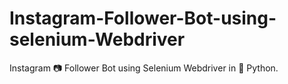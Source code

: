 # Instagram-Follower-Bot-using-selenium-Webdriver
Instagram 📷 Follower Bot using Selenium Webdriver in 🐍 Python.
